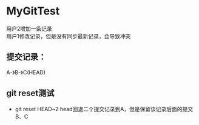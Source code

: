 # MyGitTest
用户2增加一条记录   
用户1修改记录，但是没有同步最新记录，会导致冲突

## 提交记录：
A-》B-》C(HEAD)
## git reset测试
- git reset HEAD~2
head回退二个提交记录到A，但是保留该记录后面的提交B、C
